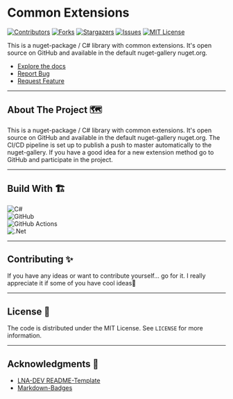 # Common Extensions

[![Contributors][contributors-shield]][contributors-url]
[![Forks][forks-shield]][forks-url]
[![Stargazers][stars-shield]][stars-url]
[![Issues][issues-shield]][issues-url]
[![MIT License][license-shield]][license-url]

This is a nuget-package / C# library with common extensions. It's open source on GitHub and available in the default nuget-gallery nuget.org.  
  
- [Explore the docs](https://ce.lna-dev.net)  
- [Report Bug](https://github.com/lna-dev/CommonExtensions/issues)  
- [Request Feature](https://github.com/lna-dev/CommonExtensions/issues)

---

## About The Project 🗺️

This is a nuget-package / C# library with common extensions. It's open source on GitHub and available in the default nuget-gallery nuget.org. The CI/CD pipeline is set up to publish a push to master automatically to the nuget-gallery. If you have a good idea for a new extension method go to GitHub and participate in the project.

---

## Build With 🏗️

![C#](https://img.shields.io/badge/c%23-%23239120.svg?style=for-the-badge&logo=c-sharp&logoColor=white)  
![GitHub](https://img.shields.io/badge/github-%23121011.svg?style=for-the-badge&logo=github&logoColor=white)  
![GitHub Actions](https://img.shields.io/badge/github%20actions-%232671E5.svg?style=for-the-badge&logo=githubactions&logoColor=white)  
![.Net](https://img.shields.io/badge/.NET-5C2D91?style=for-the-badge&logo=.net&logoColor=white)  

---

<!-- CONTRIBUTING -->
## Contributing ✨

If you have any ideas or want to contribute yourself... go for it. I really appreciate it if some of you have cool ideas🚀

---

<!-- LICENSE -->
## License 📝

The code is distributed under the MIT License. See `LICENSE` for more information.

---

<!-- ACKNOWLEDGMENTS -->
## Acknowledgments 🙏

- [LNA-DEV README-Template](https://github.com/lna-dev/README-Template)
- [Markdown-Badges](https://github.com/Ileriayo/markdown-badges)

<!-- MARKDOWN LINKS & IMAGES -->
[contributors-shield]: https://img.shields.io/github/contributors/lna-dev/CommonExtensions.svg?style=for-the-badge
[contributors-shield]: https://img.shields.io/github/contributors/lna-dev/CommonExtensions.svg?style=for-the-badge
[contributors-url]: https://github.com/lna-dev/CommonExtensions/graphs/contributors
[forks-shield]: https://img.shields.io/github/forks/lna-dev/CommonExtensions.svg?style=for-the-badge
[forks-url]: https://github.com/lna-dev/CommonExtensions/network/members
[stars-shield]: https://img.shields.io/github/stars/lna-dev/CommonExtensions.svg?style=for-the-badge
[stars-url]: https://github.com/lna-dev/CommonExtensions/stargazers
[issues-shield]: https://img.shields.io/github/issues/lna-dev/CommonExtensions.svg?style=for-the-badge
[issues-url]: https://github.com/lna-dev/CommonExtensions/issues
[license-shield]: https://img.shields.io/github/license/lna-dev/CommonExtensions.svg?style=for-the-badge
[license-url]: https://github.com/lna-dev/CommonExtensions/blob/master/LICENSE
